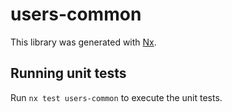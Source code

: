 # users-common

This library was generated with [Nx](https://nx.dev).

## Running unit tests

Run `nx test users-common` to execute the unit tests.
